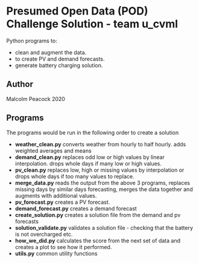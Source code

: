 # Presumed Open Data (POD) Challenge Solution - team u_cvml
Python programs to:
* clean and augment the data.
* to create PV and demand forecasts. 
* generate battery charging solution.

## Author
 Malcolm Peacock 2020 

## Programs

The programs would be run in the following order to create a solution
* **weather_clean.py** converts weather from hourly to half hourly. adds weighted averages and means
* **demand_clean.py** replaces odd low or high values by linear interpolation. drops whole days if many low or high values.
* **pv_clean.py** replaces low, high or missing values by interpolation or drops whole days if too many values to replace.
* **merge_data.py** reads the output from the above 3 programs, replaces missing days by similar days forecasting, merges the data together and augments with additional values.
* **pv_forecast.py** creates a PV forecast.
* **demand_forecast.py** creates a demand forecast
* **create_solution.py** creates a solution file from the demand and pv forecasts
* **solution_validate.py** validates a solution file - checking that the battery is not overcharged etc.
* **how_we_did.py** calculates the score from the next set of data and creates a plot to see how it performed.
* **utils.py** common utility functions

